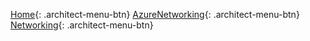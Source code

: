 [Home](/){: .architect-menu-btn}
[AzureNetworking](/AzureNetworking/AzureNetworking.html){: .architect-menu-btn}
[Networking](/Networking/Networking.html){: .architect-menu-btn}
